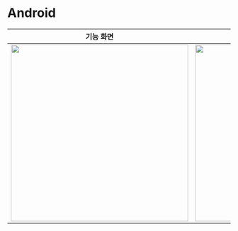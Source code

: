 # Android

|기능 화면|스트리밍 (WebView 추가예정)|
|--|--|
|<img src="https://github.com/wireless-network-team2/Android/assets/113682873/5df2ff3c-73e3-4aae-801a-0687bac3d2ba" width="400">|<img src="https://github.com/wireless-network-team2/Android/assets/113682873/74cf0550-a2a0-4786-a6bf-8062c685272c" width="400">

